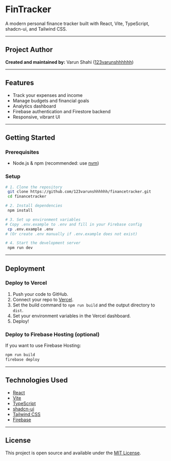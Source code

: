 # FinTracker

A modern personal finance tracker built with React, Vite, TypeScript, shadcn-ui, and Tailwind CSS.

---

## Project Author

**Created and maintained by:** Varun Shahi ([123varunshhhhhh](https://github.com/123varunshhhhhh))

---

## Features
- Track your expenses and income
- Manage budgets and financial goals
- Analytics dashboard
- Firebase authentication and Firestore backend
- Responsive, vibrant UI

---

## Getting Started

### Prerequisites
- Node.js & npm (recommended: use [nvm](https://github.com/nvm-sh/nvm#installing-and-updating))

### Setup
```sh
# 1. Clone the repository
 git clone https://github.com/123varunshhhhhh/financetracker.git
 cd financetracker

# 2. Install dependencies
 npm install

# 3. Set up environment variables
# Copy .env.example to .env and fill in your Firebase config
 cp .env.example .env
# (Or create .env manually if .env.example does not exist)

# 4. Start the development server
 npm run dev
```

---

## Deployment

### Deploy to Vercel
1. Push your code to GitHub.
2. Connect your repo to [Vercel](https://vercel.com/).
3. Set the build command to `npm run build` and the output directory to `dist`.
4. Set your environment variables in the Vercel dashboard.
5. Deploy!

### Deploy to Firebase Hosting (optional)
If you want to use Firebase Hosting:
```sh
npm run build
firebase deploy
```

---

## Technologies Used
- [React](https://react.dev/)
- [Vite](https://vitejs.dev/)
- [TypeScript](https://www.typescriptlang.org/)
- [shadcn-ui](https://ui.shadcn.com/)
- [Tailwind CSS](https://tailwindcss.com/)
- [Firebase](https://firebase.google.com/)

---

## License
This project is open source and available under the [MIT License](LICENSE).
